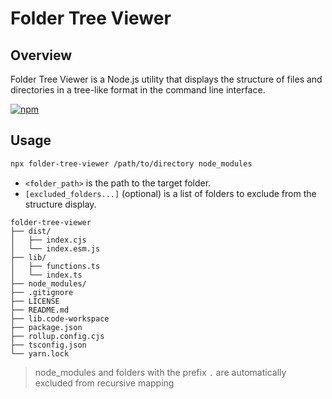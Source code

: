 # Folder Tree Viewer

## Overview

Folder Tree Viewer is a Node.js utility that displays the structure of files and directories in a tree-like format in the command line interface.

<a href="https://www.npmjs.com/package/folder-tree-viewer">
    <img alt="npm" src="https://img.shields.io/npm/v/folder-tree-viewer?style=for-the-badge">
</a>

## Usage

```bash
npx folder-tree-viewer /path/to/directory node_modules
```

- `<folder_path>` is the path to the target folder.
- `[excluded_folders...]` (optional) is a list of folders to exclude from the structure display.

```
folder-tree-viewer
├── dist/
│   ├── index.cjs
│   └── index.esm.js
├── lib/
│   ├── functions.ts
│   └── index.ts
├── node_modules/
├── .gitignore
├── LICENSE
├── README.md
├── lib.code-workspace
├── package.json
├── rollup.config.cjs
├── tsconfig.json
└── yarn.lock
```

> node_modules and folders with the prefix `.` are automatically excluded from recursive mapping
